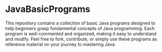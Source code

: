 # JavaBasicPrograms
This repository contains a collection of basic Java programs designed to help beginners grasp fundamental concepts of Java programming.  Each program is well-commented and organized, making it easy to understand and modify. Feel free to fork, contribute, or simply use these programs as reference material on your journey to mastering Java.
